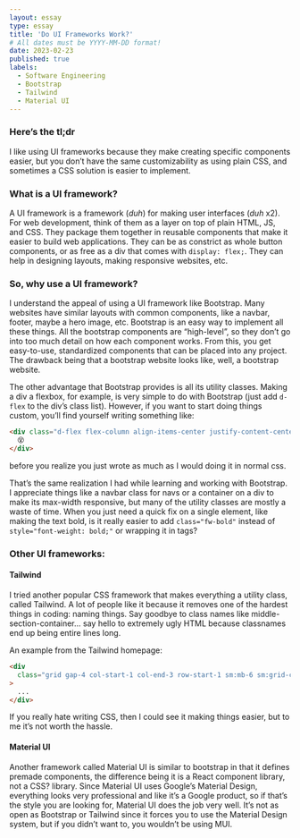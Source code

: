 ```yaml
---
layout: essay
type: essay
title: 'Do UI Frameworks Work?'
# All dates must be YYYY-MM-DD format!
date: 2023-02-23
published: true
labels:
  - Software Engineering
  - Bootstrap
  - Tailwind
  - Material UI
---
```


### Here’s the tl;dr

I like using UI frameworks because they make creating specific components easier, but you don’t have the same customizability as using plain CSS, and sometimes a CSS solution is easier to implement.

### What is a UI framework?

A UI framework is a framework (_duh_) for making user interfaces (_duh_ x2). For web development, think of them as a layer on top of plain HTML, JS, and CSS. They package them together in reusable components that make it easier to build web applications. They can be as constrict as whole button components, or as free as a div that comes with `display: flex;`. They can help in designing layouts, making responsive websites, etc.

### So, why use a UI framework?

I understand the appeal of using a UI framework like Bootstrap. Many websites have similar layouts with common components, like a navbar, footer, maybe a hero image, etc. Bootstrap is an easy way to implement all these things. All the bootstrap components are “high-level”, so they don’t go into too much detail on how each component works. From this, you get easy-to-use, standardized components that can be placed into any project. The drawback being that a bootstrap website looks like, well, a bootstrap website.

The other advantage that Bootstrap provides is all its utility classes. Making a div a flexbox, for example, is very simple to do with Bootstrap (just add `d-flex` to the div’s class list). However, if you want to start doing things custom, you’ll find yourself writing something like:

```html
<div class="d-flex flex-column align-items-center justify-content-center gap-2">
  😵
</div>
```

before you realize you just wrote as much as I would doing it in normal css.

That’s the same realization I had while learning and working with Bootstrap. I appreciate things like a navbar class for navs or a container on a div to make its max-width responsive, but many of the utility classes are mostly a waste of time. When you just need a quick fix on a single element, like making the text bold, is it really easier to add `class="fw-bold"` instead of `style="font-weight: bold;"` or wrapping it in <b></b> tags?

### Other UI frameworks:

#### Tailwind

I tried another popular CSS framework that makes everything a utility class, called Tailwind. A lot of people like it because it removes one of the hardest things in coding: naming things. Say goodbye to class names like middle-section-container... say hello to extremely ugly HTML because classnames end up being entire lines long.

An example from the Tailwind homepage:

```html
<div
  class="grid gap-4 col-start-1 col-end-3 row-start-1 sm:mb-6 sm:grid-cols-4 lg:gap-6 lg:col-start-2 lg:row-end-6 lg:row-span-6 lg:mb-0"
>
  ...
</div>
```

If you really hate writing CSS, then I could see it making things easier, but to me it’s not worth the hassle.

#### Material UI

Another framework called Material UI is similar to bootstrap in that it defines premade components, the difference being it is a React component library, not a CSS? library. Since Material UI uses Google’s Material Design, everything looks very professional and like it’s a Google product, so if that’s the style you are looking for, Material UI does the job very well. It’s not as open as Bootstrap or Tailwind since it forces you to use the Material Design system, but if you didn’t want to, you wouldn’t be using MUI.
